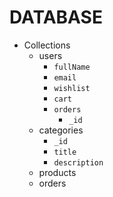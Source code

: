 # DATABASE

-   Collections
    -   users
        -   `fullName`
        -   `email`
        -   `wishlist`
        -   `cart`
        -   `orders`
            -   `_id`
    -   categories
        -   `_id`
        -   `title`
        -   `description`
    -   products
    -   orders
